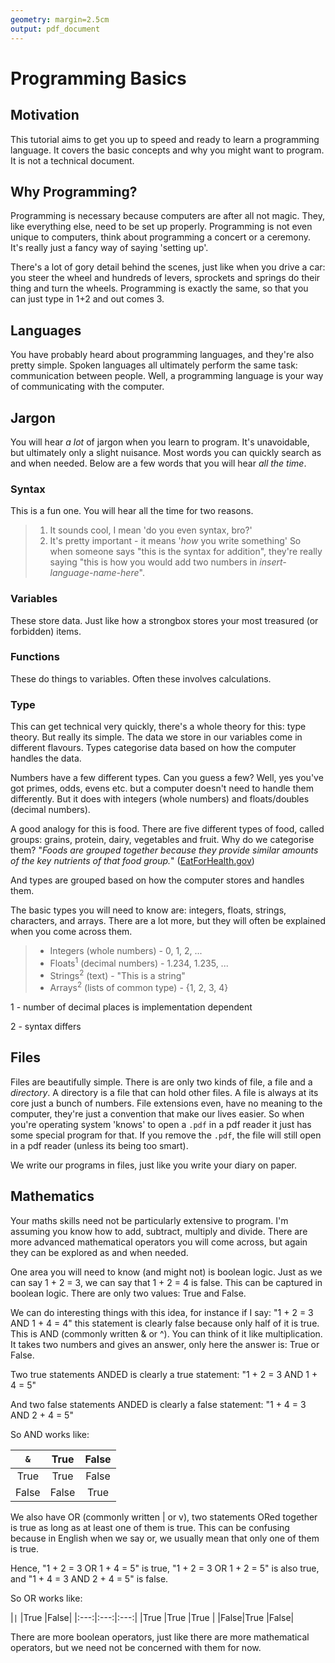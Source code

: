 ```yaml
---
geometry: margin=2.5cm
output: pdf_document
---
```


# Programming Basics

## Motivation

This tutorial aims to get you up to speed and ready
to learn a programming language. It covers the basic concepts 
and why you might want to program. It is not a technical document.

## Why Programming?

Programming is necessary because computers are
after all not magic. They, like everything else,
need to be set up properly. Programming is not
even unique to computers, think about programming
a concert or a ceremony. It's really just a fancy way
of saying 'setting up'.

There's a lot of gory detail behind the scenes, just
like when you drive a car: you steer the wheel and
hundreds of levers, sprockets and springs do their
thing and turn the wheels. Programming is exactly
the same, so that you can just type in 1+2 and out
comes 3.

## Languages

You have probably heard about programming languages,
and they're also pretty simple. Spoken
languages all ultimately perform the same task:
communication between people. Well, a programming 
language is your way of communicating with the computer.

## Jargon

You will hear *a lot* of jargon when you learn to
program. It's unavoidable, but ultimately only a slight nuisance.
Most words you can quickly search as and when needed. Below are 
a few words that you will hear *all the time*.

### Syntax 

This is a fun one. You will hear all the time for two reasons.

>1. It sounds cool, I mean 'do you even syntax, bro?'
>2. It's pretty important - it means '*how* you write something'
    So when someone says "this is the syntax for addition", they're really saying
    "this is how you would add two numbers in *insert-language-name-here*".

### Variables

These store data. Just like how a strongbox stores your most treasured (or forbidden) items.

### Functions

These do things to variables. Often these involves calculations.

### Type

This can get technical very quickly, there's a whole theory for this: type theory. But really its simple. The data we store in our variables come in different flavours. Types categorise data based on how the computer handles the data.

Numbers have a few different types. Can you guess a few?
Well, yes you've got primes, odds, evens etc. but a computer doesn't need to handle them differently. But it does with integers (whole numbers) and floats/doubles (decimal numbers).

A good analogy for this is food. There are five different types of food, called groups: grains, protein, dairy, vegetables and fruit. Why do we categorise them? 
"*Foods are grouped together because they provide similar amounts of the 
key nutrients of that food group.*" 
([EatForHealth.gov](https://www.eatforhealth.gov.au/food-essentials/five-food-groups))

And types are grouped based on how the computer stores and handles them.

The basic types you will need to know are: integers, floats, strings, characters, and arrays. There are a lot more, but they will often be explained when you come across them.

>- Integers (whole numbers) - 0, 1, 2, ...
>- Floats<sup>1</sup> (decimal numbers) - 1.234, 1.235, ...
>- Strings<sup>2</sup> (text) - "This is a string"
>- Arrays<sup>2</sup> (lists of common type) - {1, 2, 3, 4}

1 - number of decimal places is implementation dependent

2 - syntax differs

## Files

Files are beautifully simple. There is are only two kinds of file, a file and a *directory*. A directory is a file that can hold other files. A file is always at its core just a bunch of numbers. File extensions even, have no meaning to the computer, they're just a convention that make our lives easier. So when you're operating system 'knows' to open a `.pdf` in a pdf reader it just has some special program for that. If you remove the `.pdf`, the file will still open in a pdf reader (unless its being too smart).

We write our programs in files, just like you write your diary on paper. 

## Mathematics

Your maths skills need not be particularly extensive to program. I'm
assuming you know how to add, subtract, multiply and divide. There are
more advanced mathematical operators you will come across, but again they can be explored as and when needed. 

One area you will need to know (and might not) is boolean logic. Just as we can say 1 + 2 = 3, we can say that 1 + 2 = 4 is false. This can be captured in boolean logic. There are only two values: True and False.

We can do interesting things with this idea, for instance if I say: "1 + 2 = 3 AND 1 + 4 = 4" this statement is clearly false because only half of it is true. This is AND (commonly written & or ^). You can think of it like multiplication. It takes two numbers and gives an answer, only here the answer is: True or False.

Two true statements ANDED is clearly a true statement:
"1 + 2 = 3 AND 1 + 4 = 5"

And two false statements ANDED is clearly a false statement:
"1 + 4 = 3 AND 2 + 4 = 5"

So AND works like:

| `&` |True |False|
|:---:|:---:|:---:|
|True |True |False|
|False|False|True |

We also have OR (commonly written | or v), two statements ORed together is true as long as
at least one of them is true. This can be confusing because in English
when we say or, we usually mean that only one of them is true.

Hence, 
"1 + 2 = 3 OR 1 + 4 = 5" is true, "1 + 2 = 3 OR 1 + 2 = 5" is also true,
and "1 + 4 = 3 AND 2 + 4 = 5" is false.

So OR works like:

|`|`  |True |False|
|:---:|:---:|:---:|
|True |True |True |
|False|True |False|

There are more boolean operators, just like there are more mathematical operators, but we need not be concerned with them for now.
